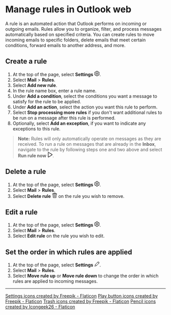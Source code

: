 # Manage rules in Outlook web

A rule is an automated action that Outlook performs on incoming or outgoing emails. Rules allow you to organize, filter, and process messages automatically based on specified criteria. You can create rules to move incoming emails to specific folders, delete emails that meet certain conditions, forward emails to another address, and more.

## Create a rule

1. At the top of the page, select **Settings** ![gear icon](Images/setting.png).
2. Select **Mail** > **Rules**.
3. Select **Add new rule**.
4. In the rule name box, enter a rule name.
5. Under **Add a condition**, select the conditions you want a message to satisfy for the rule to be applied.
6. Under **Add an action**, select the action you want this rule to perform.
7. Select **Stop processing more rules** if you don't want additional rules to be run on a message after this rule is performed.
8. Optionally, select **Add an exception**, if you want to indicate any exceptions to this rule.

> **Note:** Rules will only automatically operate on messages as they are received. To run a rule on messages that are already in the **Inbox**, navigate to the rule by following steps one and two above and select **Run rule now** ![play icon](Images/play-button.png). 

## Delete a rule
1. At the top of the page, select **Settings** ![gear icon](Images/setting.png).
2. Select **Mail** > **Rules**.
3. Select **Delete rule** ![trash icon](Images/bin.png) on the rule you wish to remove.

## Edit a rule
1. At the top of the page, select **Settings** ![gear icon](Images/setting.png).
2. Select **Mail** > **Rules**.
3. Select **Edit rule** on the rule you wish to edit. 

## Set the order in which rules are applied
1. At the top of the page, select **Settings** ![pencil icon](Images/pen.png).
2. Select **Mail** > **Rules**.
3. Select **Move rule up** or **Move rule down** to change the order in which rules are applied to incoming messages.

<hr/>
<a href="https://www.flaticon.com/free-icons/settings" title="settings icons">Settings icons created by Freepik - Flaticon</a>
<a href="https://www.flaticon.com/free-icons/play-button" title="play button icons">Play button icons created by Freepik - Flaticon</a>
<a href="https://www.flaticon.com/free-icons/trash" title="trash icons">Trash icons created by Freepik - Flaticon</a>
<a href="https://www.flaticon.com/free-icons/pencil" title="pencil icons">Pencil icons created by Icongeek26 - Flaticon</a>
